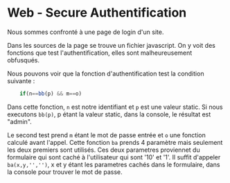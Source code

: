 # Web - Secure Authentification

Nous sommes confronté à une page de login d'un site.

Dans les sources de la page se trouve un fichier javascript.
On y voit des fonctions que test l'authentification, elles sont malheureusement obfusqués.

Nous pouvons voir que la fonction d'authentification test la condition suivante :

```javascript
    if(n==bb(p) && m==o)
```

Dans cette fonction, `n` est notre identifiant et `p` est une valeur static.
Si nous executons `bb(p)`, p étant la valeur static, dans la console, le résultat est "admin".

Le second test prend `m` étant le mot de passe entrée et `o` une fonction calculé avant l'appel.
Cette fonction `ba` prends 4 paramètre mais seulement les deux premiers sont utilisés.
Ces deux parametres proviennet du formulaire qui sont caché à l'utilisateur qui sont '10' et '1'.
Il suffit d'appeler `ba(x,y,'','')`, x et y étant les parametres cachés dans le formulaire, dans la console pour trouver le mot de passe.
